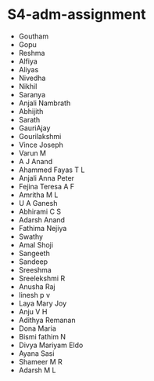 # S4-adm-assignment
- Goutham
- Gopu
- Reshma
- Alfiya
- Aliyas
- Nivedha
- Nikhil
- Saranya
- Anjali Nambrath
- Abhijith 
- Sarath
- GauriAjay
- Gourilakshmi
- Vince Joseph
- Varun M
- A J Anand
- Ahammed Fayas T L
- Anjali Anna Peter
- Fejina Teresa A F
- Amritha M L
- U A Ganesh
- Abhirami C S
- Adarsh Anand
- Fathima Nejiya
- Swathy
- Amal Shoji
- Sangeeth
- Sandeep
- Sreeshma
- Sreelekshmi R
- Anusha Raj
- linesh p v
- Laya Mary Joy
- Anju V H
- Adithya Remanan
- Dona Maria
- Bismi fathim N
- Divya Mariyam Eldo
- Ayana Sasi
- Shameer M R
- Adarsh M L

